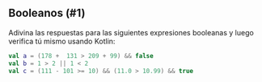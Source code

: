 ## Booleanos (#1)

Adivina las respuestas para las siguientes expresiones booleanas y luego verifica tú mismo usando Kotlin:

```kotlin
val a = (178 +  131 > 209 + 99) && false
val b = 1 > 2 || 1 < 2
val c = (111 - 101 >= 10) && (11.0 > 10.99) && true
```